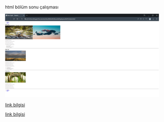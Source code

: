 html bölüm sonu çalışması



<img src="img/web sayfam.png">


[link bilgisi](https://github.com//oznurceyhan)


[link bilgisi](https://www.patika.dev//oznurceyhan)




